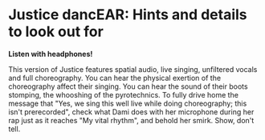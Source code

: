 # Justice dancEAR: Hints and details to look out for

**Listen with headphones!**

This version of Justice features spatial audio, live singing, unfiltered vocals and full choreography.
You can hear the physical exertion of the choreography affect their singing. You can hear the sound of their boots stomping,
the whooshing of the pyrotechnics. To fully drive home the message
that "Yes, we sing this well live while doing choreography; this isn't prerecorded", check what Dami does with her microphone
during her rap just as it reaches "My vital rhythm", and behold her smirk. Show, don't tell.
